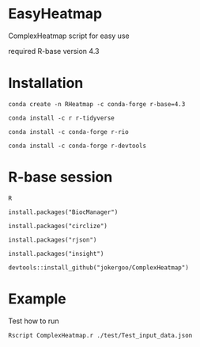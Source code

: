 # EasyHeatmap
ComplexHeatmap script for easy use

  required R-base version 4.3

# Installation
  ```
  conda create -n RHeatmap -c conda-forge r-base=4.3
  ```
  ```
  conda install -c r r-tidyverse
  ```
  ```
  conda install -c conda-forge r-rio
  ```
  ```
  conda install -c conda-forge r-devtools
  ```
# R-base session
  ```
  R
  ```
  ```
  install.packages("BiocManager")
  ```
  ```
  install.packages("circlize")
  ```
  ```
  install.packages("rjson")
  ```
  ```
  install.packages("insight")
  ```
  ```
  devtools::install_github("jokergoo/ComplexHeatmap")
  ```
# Example
Test how to run
  ```
  Rscript ComplexHeatmap.r ./test/Test_input_data.json
  ```
